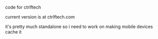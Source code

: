 code for ctrlftech

current version is at ctrlftech.com

it's pretty much standalone so i need to work on making mobile devices cache it
